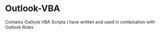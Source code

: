 # Outlook-VBA
Contains Outlook VBA Scripts I have written and used in combination with Outlook Rules
